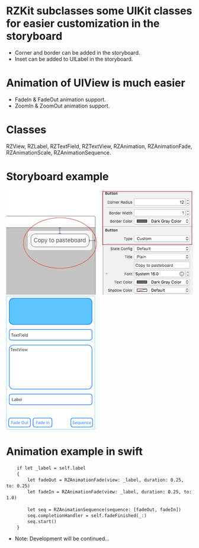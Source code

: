 # RZKit subclasses some UIKit classes for easier customization in the storyboard
  - Corner and border can be added in the storyboard.
  - Inset can be added to UILabel in the storyboard.

# Animation of UIView is much easier
  - FadeIn & FadeOut animation support.
  - ZoomIn & ZoomOut animation support.

# Classes
RZView, RZLabel, RZTextField, RZTextView, RZAnimation, RZAnimationFade, RZAnimationScale, RZAnimationSequence.

# Storyboard example
<p align="left">
  <img src="https://github.com/Rizbi/RZKit/blob/master/Example1.jpg" width="510" height="282" />
  <img src="https://github.com/Rizbi/RZKit/blob/master/Example2.png" width="240" height="360" />
</p>

# Animation example in swift

        if let _label = self.label
        {
            let fadeOut = RZAnimationFade(view: _label, duration: 0.25, to: 0.25)
            let fadeIn = RZAnimationFade(view: _label, duration: 0.25, to: 1.0)
            
            let seq = RZAnimationSequence(sequence: [fadeOut, fadeIn])
            seq.completionHandler = self.fadeFinished(_:)
            seq.start()
        }

* Note: Development will be continued...
